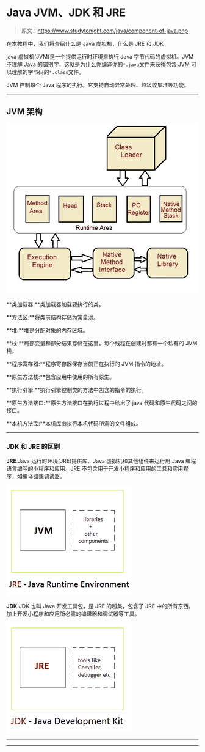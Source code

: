 # Java JVM、JDK 和 JRE

> 原文：<https://www.studytonight.com/java/component-of-java.php>

在本教程中，我们将介绍什么是 Java 虚拟机，什么是 JRE 和 JDK。

java 虚拟机(JVM)是一个提供运行时环境来执行 Java 字节代码的虚拟机。JVM 不理解 Java 的错别字，这就是为什么你编译你的`*.java`文件来获得包含 JVM 可以理解的字节码的`*.class`文件。

JVM 控制每个 Java 程序的执行。它支持自动异常处理、垃圾收集堆等功能。

* * *

## JVM 架构

![JVM architecture in Java](img/ece4a40d46b15b4ae97c150a56125243.png)

**类加载器:**类加载器加载要执行的类。

**方法区:**将类前结构存储为常量池。

**堆:**堆是分配对象的内存区域。

**栈:**局部变量和部分结果存储在这里。每个线程在创建时都有一个私有的 JVM 栈。

**程序寄存器:**程序寄存器保存当前正在执行的 JVM 指令的地址。

**原生方法栈:**包含应用中使用的所有原生。

**执行引擎:**执行引擎控制类的方法中包含的指令的执行。

**原生方法接口:**原生方法接口在执行过程中给出了 java 代码和原生代码之间的接口。

**本机方法库:**本机库由执行本机代码所需的文件组成。

* * *

### JDK 和 JRE 的区别

**JRE**:Java 运行时环境(JRE)提供库、Java 虚拟机和其他组件来运行用 Java 编程语言编写的小程序和应用。JRE 不包含用于开发小程序和应用的工具和实用程序，如编译器或调试器。

![What is JRE](img/5452e553d2b53618e2a17539f49f4036.png)

**JDK**:JDK 也叫 Java 开发工具包，是 JRE 的超集，包含了 JRE 中的所有东西，加上开发小程序和应用所必需的编译器和调试器等工具。

![What is JDK](img/63134c09cbc32bff7784c48d31f416a6.png)

* * *

* * *